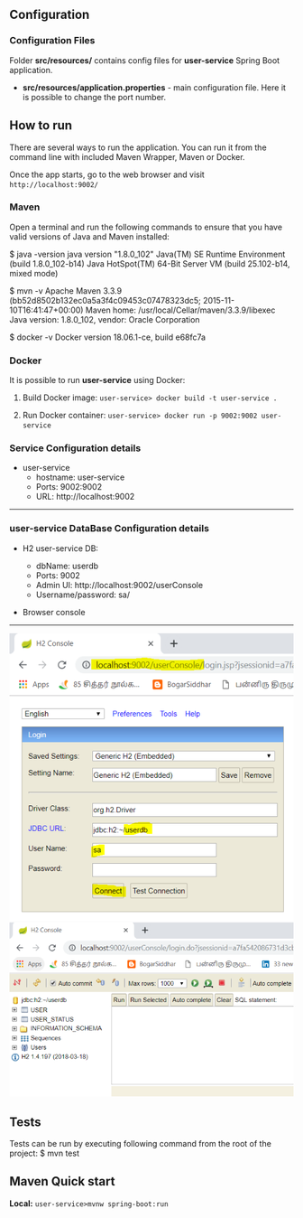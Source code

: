 ## Configuration

### Configuration Files

Folder **src/resources/** contains config files for **user-service** Spring Boot application.

* **src/resources/application.properties** - main configuration file. Here it is possible to change the port number.

## How to run

There are several ways to run the application. You can run it from the command line with included Maven Wrapper, Maven or Docker.

Once the app starts, go to the web browser and visit `http://localhost:9002/`

### Maven

Open a terminal and run the following commands to ensure that you have valid versions of Java and Maven installed:

$ java -version
java version "1.8.0_102"
Java(TM) SE Runtime Environment (build 1.8.0_102-b14)
Java HotSpot(TM) 64-Bit Server VM (build 25.102-b14, mixed mode)

$ mvn -v
Apache Maven 3.3.9 (bb52d8502b132ec0a5a3f4c09453c07478323dc5; 2015-11-10T16:41:47+00:00)
Maven home: /usr/local/Cellar/maven/3.3.9/libexec
Java version: 1.8.0_102, vendor: Oracle Corporation

$ docker -v
Docker version 18.06.1-ce, build e68fc7a

### Docker

It is possible to run **user-service** using Docker:

1) Build Docker image:  `user-service> docker build -t user-service .`

2) Run Docker container:  `user-service> docker run -p 9002:9002 user-service`


### Service Configuration details

* user-service
    * hostname: user-service
    * Ports: 9002:9002
    * URL: http://localhost:9002

-----------------------------------------------------------------------------------
### user-service DataBase Configuration details

* H2 user-service DB:
     * dbName: userdb
     * Ports: 9002
     * Admin UI: http://localhost:9002/userConsole
     * Username/password: sa/

* Browser console
-----------------------------

![user-1](https://github.com/kalidassmk/finleap-service/blob/master/setup/user/user-service-local-db-connection-1.PNG)
![user-2](https://github.com/kalidassmk/finleap-service/blob/master/setup/user/user-service-local-db-connection-2.PNG)


## Tests
Tests can be run by executing following command from the root of the project:
$ mvn test


Maven Quick start
------------------
**Local:** `user-service>mvnw spring-boot:run`

